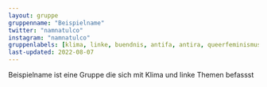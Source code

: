 ```yaml
---
layout: gruppe
gruppenname: "Beispielname"
twitter: "namnatulco"
instagram: "namnatulco"
gruppenlabels: [klima, linke, buendnis, antifa, antira, queerfeminismus, räume, migration, anarchismus]
last-updated: 2022-08-07
---
```


Beispielname ist eine Gruppe die sich mit Klima und linke Themen befassst
